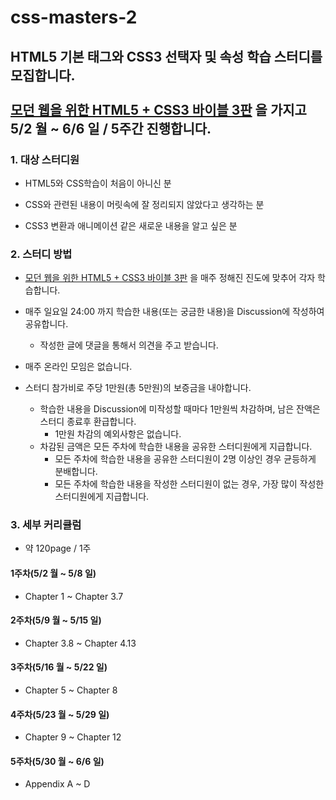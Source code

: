 # css-masters-2

## HTML5 기본 태그와 CSS3 선택자 및 속성 학습 스터디를 모집합니다. <br /><br /> [모던 웹을 위한 HTML5 + CSS3 바이블 3판](https://www.hanbit.co.kr/store/books/look.php?p_code=B8371709349) 을 가지고 **5/2 월 ~ 6/6 일 / 5주간** 진행합니다.


### 1. 대상 스터디원

- HTML5와 CSS학습이 처음이 아니신 분

- CSS와 관련된 내용이 머릿속에 잘 정리되지 않았다고 생각하는 분

- CSS3 변환과 애니메이션 같은 새로운 내용을 알고 싶은 분

### 2. 스터디 방법

- [모던 웹을 위한 HTML5 + CSS3 바이블 3판](https://www.hanbit.co.kr/store/books/look.php?p_code=B8371709349) 을 매주 정해진 진도에 맞추어 각자 학습합니다. 

- 매주 일요일 24:00 까지 학습한 내용(또는 궁금한 내용)을 Discussion에 작성하여 공유합니다.
   - 작성한 글에 댓글을 통해서 의견을 주고 받습니다.

- 매주 온라인 모임은 없습니다.

- 스터디 참가비로 주당 1만원(총 5만원)의 보증금을 내야합니다.
   - 학습한 내용을 Discussion에 미작성할 때마다 1만원씩 차감하며, 남은 잔액은 스터디 종료후 환급합니다.
     - 1만원 차감의 예외사항은 없습니다. 
   - 차감된 금액은 모든 주차에 학습한 내용을 공유한 스터디원에게 지급합니다.
     - 모든 주차에 학습한 내용을 공유한 스터디원이 2명 이상인 경우 균등하게 분배합니다.
     - 모든 주차에 학습한 내용을 작성한 스터디원이 없는 경우, 가장 많이 작성한 스터디원에게 지급합니다.


### 3. 세부 커리큘럼

- 약 120page / 1주

#### 1주차(5/2 월 ~ 5/8 일)

- Chapter 1 ~ Chapter 3.7

#### 2주차(5/9 월 ~ 5/15 일)

- Chapter 3.8 ~ Chapter 4.13

#### 3주차(5/16 월 ~ 5/22 일)

- Chapter 5 ~ Chapter 8
 
#### 4주차(5/23 월 ~ 5/29 일)

- Chapter 9 ~ Chapter 12

#### 5주차(5/30 월 ~ 6/6 일)

- Appendix A ~ D
